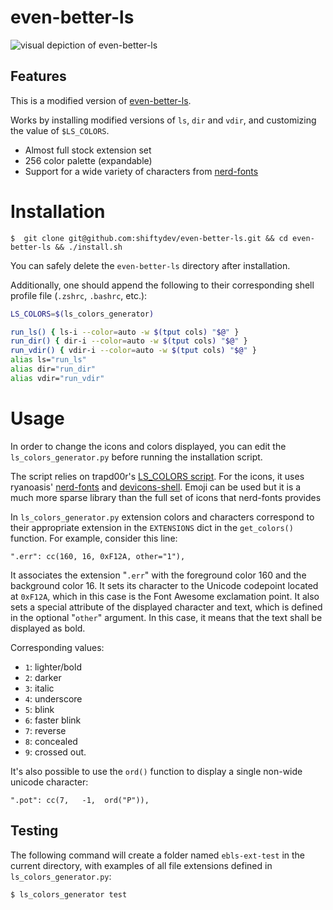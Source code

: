 # even-better-ls

![visual depiction of even-better-ls](http://imgur.com/H0sLGFX.png)

## Features

This is a modified version of [even-better-ls](https://github.com/mnurzia/even-better-ls).

Works by installing modified versions of `ls`, `dir` and `vdir`, and customizing the value of `$LS_COLORS`.

- Almost full stock extension set
- 256 color palette (expandable)
- Support for a wide variety of characters from [nerd-fonts](http://www.github.com/ryanoasis/nerd-fonts)

# Installation

```
$  git clone git@github.com:shiftydev/even-better-ls.git && cd even-better-ls && ./install.sh
```

You can safely delete the `even-better-ls` directory after installation.

Additionally, one should append the following to their corresponding shell profile file (`.zshrc`, `.bashrc`, etc.):

```bash
LS_COLORS=$(ls_colors_generator)

run_ls() { ls-i --color=auto -w $(tput cols) "$@" }
run_dir() { dir-i --color=auto -w $(tput cols) "$@" }
run_vdir() { vdir-i --color=auto -w $(tput cols) "$@" }
alias ls="run_ls"
alias dir="run_dir"
alias vdir="run_vdir"
```

# Usage

In order to change the icons and colors displayed, you can edit the `ls_colors_generator.py` before running the installation script.

The script relies on trapd00r's [LS_COLORS script](https://github.com/trapd00r/LS_COLORS). For the icons, it uses ryanoasis' [nerd-fonts](http://www.github.com/ryanoasis/nerd-fonts) and [devicons-shell](http://www.github.com/ryanoasis/devicons-shell). Emoji can be used but it is a much more sparse library than the full set of icons that nerd-fonts provides

In `ls_colors_generator.py` extension colors and characters correspond to their appropriate extension in the `EXTENSIONS` dict in the `get_colors()` function. For example, consider this line:

```".err": cc(160, 16, 0xF12A, other="1"),```

It associates the extension "`.err`" with the foreground color 160 and the background color 16. It sets its character to the Unicode codepoint located at `0xF12A`, which in this case is the Font Awesome exclamation point. It also sets a special attribute of the displayed character and text, which is defined in the optional "`other`" argument. In this case, it means that the text shall be displayed as bold.

Corresponding values:
- `1`: lighter/bold
- `2`: darker
- `3`: italic
- `4`: underscore
- `5`: blink
- `6`: faster blink
- `7`: reverse
- `8`: concealed
- `9`: crossed out.

It's also possible to use the `ord()` function to display a single non-wide unicode character:

```".pot": cc(7,   -1,  ord("P")),```

## Testing

The following command will create a folder named `ebls-ext-test` in the current directory, with examples of all file extensions defined in `ls_colors_generator.py`:

```
$ ls_colors_generator test
```
